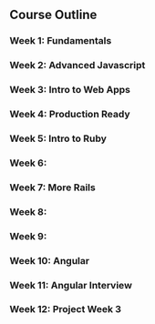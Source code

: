 ## Course Outline
### Week 1: Fundamentals
### Week 2: Advanced Javascript
### Week 3: Intro to Web Apps
### Week 4: Production Ready
### Week 5: Intro to Ruby
### Week 6: 
### Week 7: More Rails
### Week 8: 
### Week 9: 
### Week 10: Angular 
### Week 11: Angular Interview
### Week 12: Project Week 3